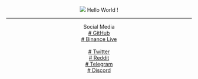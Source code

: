 
<center>
<img src="https://avatars.githubusercontent.com/u/19859787?v=4"/>
Hello World !
</br>

<hr class="cyberpunk glitched" />
Social Media</br>
<a href="https://0xBabyAlien.github.io/babyalien.github.io" target="_blank"># GitHub</a>
</br>
<a href="https://www.binance.me/id/live/u/27177728" target="_blank"># Binance Live</a>
</br></br>
<a href="https://twitter.com/redhonifadli" target="_blank"># Twitter</a>
</br>
<a href="https://www.reddit.com/user/0xBabyAlien" target="_blank"># Reddit</a>
</br>
<a href="https://t.me/BabyAlien_ID" target="_blank"># Telegram</a>
</br>
<a href="https://discord.com/users/633558230148055060" target="_blank"># Discord</a>



</center>
</br>
